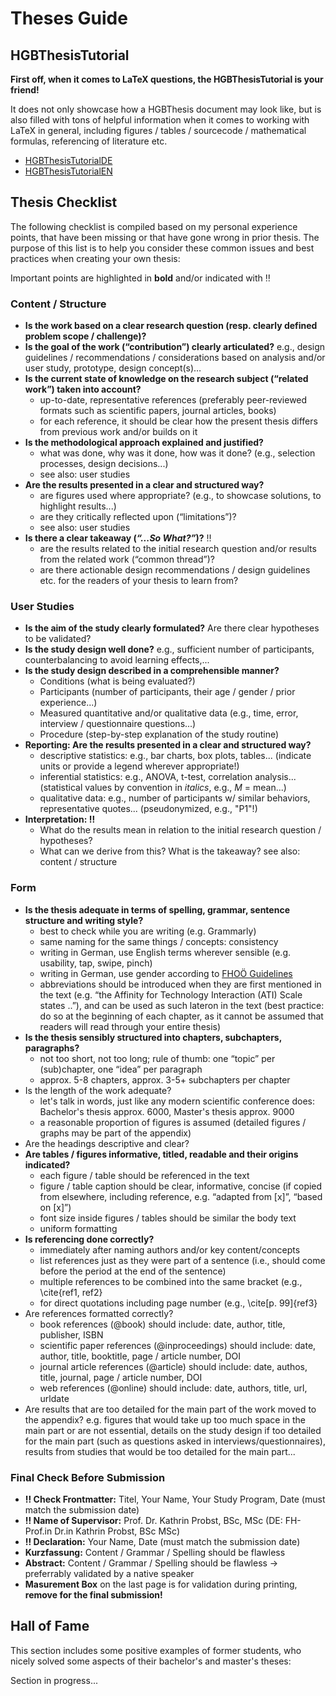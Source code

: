 # Theses Guide


## HGBThesisTutorial

**First off, when it comes to LaTeX questions, the HGBThesisTutorial is your friend!** 

It does not only showcase how a HGBThesis document may look like, but is also filled with tons of helpful information when it comes to working with LaTeX in general, including figures / tables / sourcecode / mathematical formulas, referencing of literature etc.

- [HGBThesisTutorialDE](https://github.com/Digital-Media/HagenbergThesis/blob/main/documents/HgbThesisTutorialDE/main.pdf)
- [HGBThesisTutorialEN](https://github.com/Digital-Media/HagenbergThesis/blob/main/documents/HgbThesisTutorialEN/main.pdf)


## Thesis Checklist 

The following checklist is compiled based on my personal experience points, that have been missing or that have gone wrong in prior thesis.
The purpose of this list is to help you consider these common issues and best practices when creating your own thesis:

Important points are highlighted in **bold** and/or indicated with ‼️


### Content / Structure

- **Is the work based on a clear research question (resp. clearly defined problem scope / challenge)?**
- **Is the goal of the work (“contribution”) clearly articulated?** e.g., design guidelines / recommendations / considerations based on analysis and/or user study, prototype, design concept(s)…
- **Is the current state of knowledge on the research subject (“related work”) taken into account?**
  * up-to-date, representative references (preferably peer-reviewed formats such as scientific papers, journal articles, books)
  * for each reference, it should be clear how the present thesis differs from previous work and/or builds on it
- **Is the methodological approach explained and justified?**
  * what was done, why was it done, how was it done? (e.g., selection processes, design decisions...)
  * see also: user studies
- **Are the results presented in a clear and structured way?**
  * are figures used where appropriate? (e.g., to showcase solutions, to highlight results...)
  * are they critically reflected upon (“limitations”)?
  * see also: user studies
- **Is there a clear takeaway (_“...So What?”_)?** ‼️
  * are the results related to the initial research question and/or results from the related work (“common thread”)?
  * are there actionable design recommendations / design guidelines etc. for the readers of your thesis to learn from?

### User Studies

- **Is the aim of the study clearly formulated?** Are there clear hypotheses to be validated?
- **Is the study design well done?** e.g., sufficient number of participants, counterbalancing to avoid learning effects,...
- **Is the study design described in a comprehensible manner?**
  * Conditions (what is being evaluated?)
  * Participants (number of participants, their age / gender / prior experience...)
  * Measured quantitative and/or qualitative data (e.g., time, error, interview / questionnaire questions...)
  * Procedure (step-by-step explanation of the study routine)
- **Reporting: Are the results presented in a clear and structured way?**
  * descriptive statistics: e.g., bar charts, box plots, tables... (indicate units or provide a legend wherever appropriate!)
  * inferential statistics: e.g., ANOVA, t-test, correlation analysis... (statistical values by convention in _italics_, e.g., _M_ = mean...)
  * qualitative data: e.g., number of participants w/ similar behaviors, representative quotes... (pseudonymized, e.g., "P1"!)
- **Interpretation: ‼️**
  * What do the results mean in relation to the initial research question / hypotheses?
  * What can we derive from this? What is the takeaway? see also: content / structure

### Form

- **Is the thesis adequate in terms of spelling, grammar, sentence structure and writing style?**
  * best to check while you are writing (e.g. Grammarly)
  * same naming for the same things / concepts: consistency
  * writing in German, use English terms wherever sensible (e.g. usability, tap, swipe, pinch)
  * writing in German, use gender according to [FHOÖ Guidelines](https://fh-ooe.at/assets/files/diversity-inclusion/Handreichungen-Links/Sprachleitfaeden/FHO_21_Sprachleitfaden_Genderleitfaden_A4_210310lrn2.pdf)
  * abbreviations should be introduced when they are first mentioned in the text (e.g. “the Affinity for Technology Interaction (ATI) Scale states ..”), and can be used as such lateron in the text (best practice: do so at the beginning of each chapter, as it cannot be assumed that readers will read through your entire thesis)
- **Is the thesis sensibly structured into chapters, subchapters, paragraphs?**
  * not too short, not too long; rule of thumb: one “topic” per (sub)chapter, one “idea” per paragraph
  * approx. 5-8 chapters, approx. 3-5+ subchapters per chapter
- Is the length of the work adequate?
  * let's talk in words, just like any modern scientific conference does: Bachelor's thesis approx. 6000, Master's thesis approx. 9000
  * a reasonable proportion of figures is assumed (detailed figures / graphs may be part of the appendix)
- Are the headings descriptive and clear?
- **Are tables / figures informative, titled, readable and their origins indicated?**
  * each figure / table should be referenced in the text
  * figure / table caption should be clear, informative, concise (if copied from elsewhere, including reference, e.g. “adapted from [x]”, “based on [x]”)
  * font size inside figures / tables should be similar the body text
  * uniform formatting
- **Is referencing done correctly?**
  * immediately after naming authors and/or key content/concepts
  * list references just as they were part of a sentence (i.e., should come before the period at the end of the sentence)
  * multiple references to be combined into the same bracket (e.g., \cite{ref1, ref2}
  * for direct quotations including page number (e.g., \cite[p. 99]{ref3}
- Are references formatted correctly?
  * book references (@book) should include: date, author, title, publisher, ISBN
  * scientific paper references (@inproceedings) should include: date, author, title, booktitle, page / article number, DOI
  * journal article references (@article) should include: date, authos, title, journal, page / article number, DOI
  * web references (@online) should include: date, authors, title, url, urldate
- Are results that are too detailed for the main part of the work moved to the appendix? e.g. figures that would take up too much space in the main part or are not essential, details on the study design if too detailed for the main part (such as questions asked in interviews/questionnaires), results from studies that would be too detailed for the main part...


### Final Check Before Submission

- **‼️ Check Frontmatter:** Titel, Your Name, Your Study Program, Date (must match the submission date)
- **‼️ Name of Supervisor:** Prof. Dr. Kathrin Probst, BSc, MSc (DE: FH-Prof.in Dr.in Kathrin Probst, BSc MSc)
- **‼️ Declaration:** Your Name, Date (must match the submission date)
- **Kurzfassung:** Content / Grammar / Spelling should be flawless
- **Abstract:** Content / Grammar / Spelling should be flawless -> preferrably validated by a native speaker
- **Masurement Box** on the last page is for validation during printing, **remove for the final submission!**



## Hall of Fame

This section includes some positive examples of former students, who nicely solved some aspects of their bachelor's and master's theses:

Section in progress...
